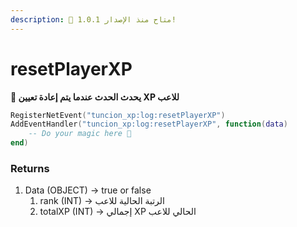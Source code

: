 ```yaml
---
description: 🔧 متاح منذ الإصدار 1.0.1!
---
```


# resetPlayerXP

**📢 يحدث الحدث عندما يتم إعادة تعيين XP للاعب**

```lua
RegisterNetEvent("tuncion_xp:log:resetPlayerXP")
AddEventHandler("tuncion_xp:log:resetPlayerXP", function(data)
    -- Do your magic here 💫
end)
```

### Returns

1. Data <span className="color-blue">(OBJECT)</span> <span className="color-orange">-> true or false</span>
   1. rank <span className="color-blue">(INT)</span> <span className="color-orange">-> الرتبة الحالية للاعب</span>
   2. totalXP <span className="color-blue">(INT)</span> <span className="color-orange">-> إجمالي XP الحالي للاعب</span>